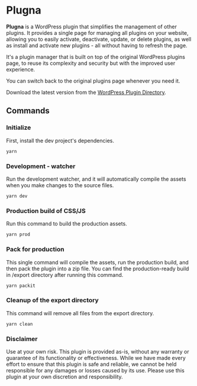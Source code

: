 # Plugna

**Plugna** is a WordPress plugin that simplifies the management of other plugins. It provides a single page for managing all plugins on your website, allowing you to easily activate, deactivate, update, or delete plugins, as well as install and activate new plugins - all without having to refresh the page.

It's a plugin manager that is built on top of the original WordPress plugins page, to reuse its complexity and security but with the improved user experience.

You can switch back to the original plugins page whenever you need it.

Download the latest version from the [WordPress Plugin Directory](https://wordpress.org/plugins/plugna/).

## Commands

### Initialize

First, install the dev project's dependencies.

```shell
yarn
```

### Development - watcher

Run the development watcher, and it will automatically compile the assets when you make changes to the source files.

```shell
yarn dev
```


### Production build of CSS/JS

Run this command to build the production assets.

```shell
yarn prod
```


### Pack for production

This single command will compile the assets, run the production build, and then pack the plugin into a zip file.
You can find the production-ready build in /export directory after running this command.

```shell
yarn packit
```

### Cleanup of the export directory

This command will remove all files from the export directory.

```shell
yarn clean
```

### Disclaimer
Use at your own risk. This plugin is provided as-is, without any warranty or guarantee of its functionality or effectiveness. While we have made every effort to ensure that this plugin is safe and reliable, we cannot be held responsible for any damages or losses caused by its use. Please use this plugin at your own discretion and responsibility.